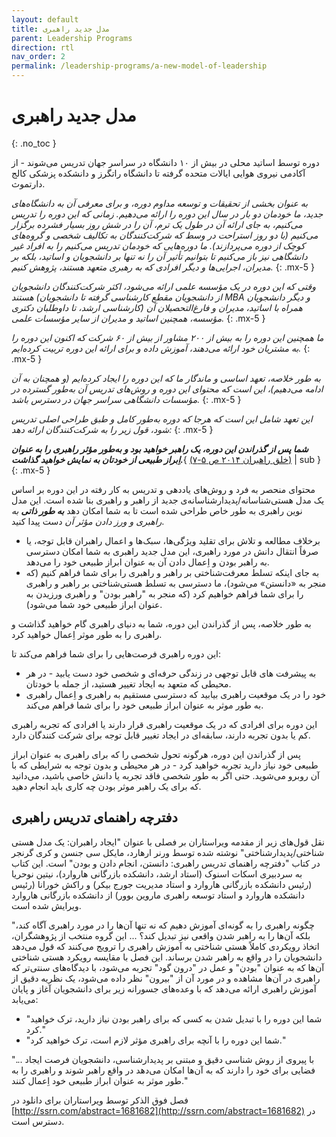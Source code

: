```yaml
---
layout: default
title: مدل جدید راهبری
parent: Leadership Programs
direction: rtl
nav_order: 2
permalink: /leadership-programs/a-new-model-of-leadership
---
```


# مدل جدید راهبری
{: .no_toc }

دوره توسط اساتید محلی در بیش از ۱۰ دانشگاه در سراسر جهان تدریس می‌شوند - از آکادمی نیروی هوایی ایالات متحده گرفته تا دانشگاه راتگرز و دانشکده پزشکی کالج دارتموث.

_به عنوان بخشی از تحقیقات و توسعه مداوم دوره، و برای معرفی آن به دانشگاه‌های جدید، ما خودمان دو بار در سال این دوره را ارائه می‌دهیم. زمانی که این دوره را تدریس می‌کنیم، به جای ارائه آن در طول یک ترم، آن را در شش روز بسیار فشرده برگزار می‌کنیم (با دو روز استراحت در وسط که شرکت‌کنندگان به تکالیف شخصی و گروه‌های کوچک از دوره می‌پردازند). ما دوره‌هایی که خودمان تدریس می‌کنیم را به افراد غیر دانشگاهی نیز باز می‌کنیم تا بتوانیم تأثیر آن را نه تنها بر دانشجویان و اساتید، بلکه بر مدیران، اجرایی‌ها و دیگر افرادی که به رهبری متعهد هستند، پژوهش کنیم._
{: .mx-5 }

_وقتی که این دوره در یک مؤسسه علمی ارائه می‌شود، اکثر شرکت‌کنندگان دانشجویان هستند (از دانشجویان مقطع کارشناسی گرفته تا دانشجویان MBA و دیگر دانشجویان کارشناسی ارشد، تا داوطلبان دکتری) همراه با اساتید، مدیران و فارغ‌التحصیلان آن مؤسسه، همچنین اساتید و مدیران از سایر مؤسسات علمی._
{: .mx-5 }

_ما همچنین این دوره را به بیش از ۲۰۰ مشاور از بیش از ۶۰ شرکت که اکنون این دوره را به مشتریان خود ارائه می‌دهند، آموزش داده و برای ارائه این دوره تربیت کرده‌ایم._
{: .mx-5 }

_به طور خلاصه، تعهد اساسی و ماندگار ما که این دوره را ایجاد کرده‌ایم (و همچنان به آن ادامه می‌دهیم)، این است که محتوای این دوره و روش‌های تدریس آن به‌طور گسترده در مؤسسات دانشگاهی سراسر جهان در دسترس باشد._
{: .mx-5 }

_این تعهد شامل این است که هرجا که دوره به‌طور کامل و طبق طراحی اصلی تدریس شود، قول زیر را به شرکت‌کنندگان ارائه دهد:_
{: .mx-5 }

_**شما پس از گذراندن این دوره، یک راهبر خواهید بود و به‌طور مؤثر راهبری را به عنوان اِبراز طبیعی از خودتان به نمایش خواهید گذاشت.**_{ [(خلق راهبران ۲۰۱۴ ص ۵-۷)](https://papers.ssrn.com/sol3/papers.cfm?abstract_id=2434250) | sub }
{: .mx-5 }

محتوای منحصر به فرد و روش‌های یاددهی و تدریس به کار رفته در این دوره بر اساس یک مدل هستی‌شناسانه/پدیدارشناسانه‌ی جدید از راهبر و راهبری بنا شده است. این مدل نوین راهبری به طور خاص طراحی شده است تا به شما امکان دهد ***به طور ذاتی** به راهبری و ورز دادن مؤثر آن* دست پیدا کنید.

- برخلاف مطالعه و تلاش برای تقلید ویژگی‌ها، سبک‌ها و اعمال راهبران قابل توجه، یا صرفاً انتقال دانش در مورد راهبری، این مدل جدید راهبری به شما امکان دسترسی به راهبر بودن و اِعمال دادن آن به عنوان ابراز طبیعی خود را می‌دهد.
- به جای اینکه تسلط معرفت‌شناختی بر راهبر و راهبری را برای شما فراهم کنیم (که منجر به «دانستن» می‌شود)، ما دسترسی به تسلط هستی‌شناختی بر راهبر و راهبری را برای شما فراهم خواهیم کرد (که منجر به "راهبر بودن" و راهبری ورزیدن به عنوان ابراز طبیعی خود شما می‌شود).

به طور خلاصه، پس از گذراندن این دوره، شما به دنیای راهبری گام خواهید گذاشت و راهبری را به طور موثر اِعمال خواهید کرد.

این دوره راهبری فرصت‌هایی را برای شما فراهم می‌کند تا:
- به پیشرفت های قابل توجهی در زندگی حرفه‌ای و شخصی خود دست یابید - در هر محیطی که متعهد به ایجاد تغییر هستید، از جمله با خودتان.
- خود را در یک موقعیت راهبری بیابید که دسترسی مستقیم به راهبری و اِعمال راهبری به طور موثر به عنوان ابراز طبیعی خود را برای شما فراهم می‌کند.

این دوره برای افرادی که در یک موقعیت راهبری قرار دارند یا افرادی که تجربه راهبری کم یا بدون تجربه دارند، سابقه‌ای در ایجاد تغییر قابل توجه برای شرکت کنندگان دارد.

پس از گذراندن این دوره، هرگونه تحول شخصی را که برای راهبری به عنوان ابراز طبیعی خود نیاز دارید تجربه خواهید کرد - در هر محیطی و بدون توجه به شرایطی که با آن روبرو می‌شوید. حتی اگر به طور شخصی فاقد تجربه یا دانش خاصی باشید، می‌دانید که برای یک راهبر موثر بودن چه کاری باید انجام دهید.

##  دفترچه راهنمای تدریس راهبری
نقل قول‌های زیر از مقدمه ویراستاران بر فصلی با عنوان "ایجاد راهبران: یک مدل هستی شناختی/پدیدارشناختی" نوشته شده توسط ورنر ارهارد، مایکل سی جنسن و کری گرنجر در کتاب "دفترچه راهنمای تدریس راهبری: دانستن، انجام دادن و بودن" است. این کتاب به سردبیری اسکات اسنوک (استاد ارشد، دانشکده بازرگانی هاروارد)، نیتین نوحریا (رئیس دانشکده بازرگانی هاروارد و استاد مدیریت جورج بیکر) و راکش خورانا (رئیس دانشکده هاروارد و استاد توسعه راهبری ماروین بوور) از دانشکده بازرگانی هاروارد ویرایش شده است.

"چگونه راهبری را به گونه‌ای آموزش دهیم که نه تنها آن‌ها را در مورد راهبری آگاه کند، بلکه آن‌ها را به راهبر شدن واقعی نیز تبدیل کند؟ ... این گروه منتخب از پژوهشگران، اتخاذ رویکردی کاملاً هستی شناختی به آموزش راهبری را ترویج می‌کنند که قول می‌دهد دانشجویان را در واقع به راهبر شدن برساند. این فصل با مقایسه رویکرد هستی شناختی آن‌ها که به عنوان "بودن" و عمل در "درون گود" تجربه می‌شود، با دیدگاه‌های سنتی‌تر که راهبری در آن‌ها مشاهده و در مورد آن از "بیرون" نظر داده می‌شود، یک نظریه دقیق از آموزش راهبری ارائه می‌دهد که با وعده‌های جسورانه زیر برای دانشجویان آغاز و پایان می‌یابد:

- "شما این دوره را با تبدیل شدن به کسی که برای راهبر بودن نیاز دارید، ترک خواهید کرد."
- "شما این دوره را با آنچه برای راهبری مؤثر لازم است، ترک خواهید کرد."

"... با پیروی از روش شناسی دقیق و مبتنی بر پدیدارشناسی، دانشجویان فرصت ایجاد فضایی برای خود را دارند که به آن‌ها امکان می‌دهد در واقع راهبر شوند و راهبری را به طور موثر به عنوان ابراز طبیعی خود اِعمال کنند."

فصل فوق الذکر توسط ویراستاران برای دانلود در [http://ssrn.com/abstract=1681682](http://ssrn.com/abstract=1681682) در دسترس است.
